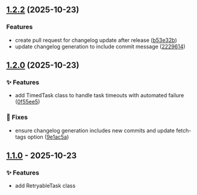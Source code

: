 ## [1.2.2](https://github.com/peremunoz/async-pooler/compare/v1.2.1...v1.2.2) (2025-10-23)

### Features

* create pull request for changelog update after release ([b53e32b](https://github.com/peremunoz/async-pooler/commit/b53e32b67642b097b6edebeb22ee945e33890cb9))
* update changelog generation to include commit message ([2229614](https://github.com/peremunoz/async-pooler/commit/2229614b9a320ee84ed75e329dcaefb1c79a79e8))
## [1.2.0](https://github.com/peremunoz/async-pooler/compare/v1.1.2...v1.2.0) (2025-10-23)

### ✨ Features

* add TimedTask class to handle task timeouts with automated failure ([0f55ee5](https://github.com/peremunoz/async-pooler/commit/0f55ee5647c9a9bee6803ac8f8bae35d090d20bd))

### 🐞 Fixes

* ensure changelog generation includes new commits and update fetch-tags option ([9e1ac5a](https://github.com/peremunoz/async-pooler/commit/9e1ac5aedf25400b55c954981e326355b6e79a30))
## [1.1.0](https://github.com/peremunoz/async-pooler/compare/v1.0.0...v1.1.0) - 2025-10-23
### ✨ Features
* add RetryableTask class
